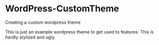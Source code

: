 # WordPress-CustomTheme
Creating a custom wordpress theme

This is just an example wordpress theme to get used to features.  This is hardly stylized and ugly.
